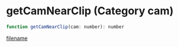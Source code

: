 # getCamNearClip (Category cam)

```js
function getCamNearClip(cam: number): number
```

[filename](getCamNearClip_m.md ':include')